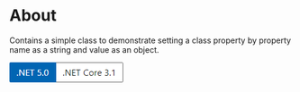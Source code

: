 ﻿# About

Contains a simple class to demonstrate setting a class property by property name as a string and value as an object.

![image](assets/Versions.png)